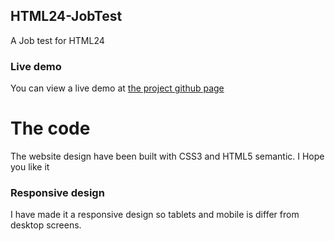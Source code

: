 ## HTML24-JobTest ## 

A Job test for HTML24

### Live demo ###
You can view a live demo at [the project github page](http://tryingtoimprove.github.com/HTML24-JobTest/)

# The code #
The website design have been built with CSS3 and HTML5 semantic. I Hope you like it

### Responsive design ###
I have made it a responsive design so tablets and mobile is differ from desktop screens.
